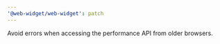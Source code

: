 ```yaml
---
'@web-widget/web-widget': patch
---
```


Avoid errors when accessing the performance API from older browsers.
